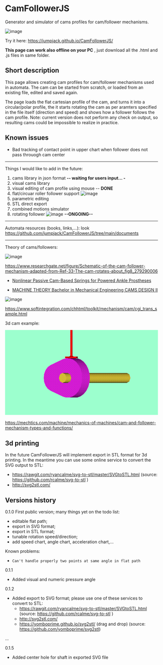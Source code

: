 # CamFollowerJS
Generator and simulator of cams profiles for cam/follower mechanisms.

![image](https://user-images.githubusercontent.com/1620953/189070285-a55ff4d8-2d31-4cd9-a810-046100ffb4cb.png)


Try it here:  https://jumpjack.github.io/CamFollowerJS/

**This page can work also offline on your PC** , just download all the .html and .js files in same folder.

## Short description

This page allows creating cam profiles for cam/follower mechanisms used in automata. The cam can be started from scratch, or loaded from an existing file, edited and saved again.

The page loads the flat cartesian profile of the cam, and turns it into a circular/polar profile, the it starts rotating the cam as per aramters specified in the file itself (direction and speed) and shows how a follower follows the cam profile. Note: current version does not perform any check on output, so resulting cams could be impossible to realize in practice.

## Known issues

 - Bad tracking of contact point in upper chart when follower does not pass throuogh cam center
 
----------

Things I would like to add in the future:

1. cams library in json format **-- waiting for users input... -**
2. visual cams library
3. visual editing of cam profile using mouse -- **DONE**
4. flat/circuar roller follower support  ![image](https://user-images.githubusercontent.com/1620953/189072510-8ed40258-0e9e-47c7-a367-2c43578d53d2.png)
5. parametric editing
6. STL direct export
7. combined motions simulator
8. rotating follower  ![image](https://github.com/user-attachments/assets/9865580f-cf5a-4b1b-987c-5fa1b5ca24a7)  **--ONGOING--**

---------

Automata resources (books, links,...): look https://github.com/jumpjack/CamFollowerJS/tree/main/documents

----------

Theory of cams/followers:

![image](https://user-images.githubusercontent.com/1620953/141312522-59cf64f7-0982-478a-a318-a5d808a59519.png)

https://www.researchgate.net/figure/Schematic-of-the-cam-follower-mechanism-adapted-from-Ref-33-The-cam-rotates-about_fig8_279290006

 - [Nonlinear Passive Cam-Based Springs for Powered Ankle Prostheses](https://www.researchgate.net/publication/279290006_Nonlinear_Passive_Cam-Based_Springs_for_Powered_Ankle_Prostheses)

- [MACHINE THEORY
Bachelor in Mechanical Engineering
CAMS DESIGN II](http://ocw.uc3m.es/ingenieria-mecanica/machine-theory/lectures-1/cams-design-ii)


![image](https://user-images.githubusercontent.com/1620953/141314608-24b17547-7e99-46c8-ba52-39db055723c9.png)


https://www.softintegration.com/chhtml/toolkit/mechanism/cam/cgi_trans_sample.html


3d cam example:

![image](cam-anim1.gif)


https://mechtics.com/machine/mechanics-of-machines/cam-and-follower-mechanism-types-and-functions/

3d printing
-----------

In the future CamFollowerJS will implement export in  STL format for 3d printing. In the meantime you can use some online service to convert the SVG output to STL:
 - https://rawgit.com/ryancalme/svg-to-stl/master/SVGtoSTL.html  (source: https://github.com/rcalme/svg-to-stl )
 - http://svg2stl.com/

Versions history
---------------

0.1.0 First public version; many things yet on the todo list:
 - 	editable flat path;
 - 	export in SVG format;
 - 	export in STL format;
 - 	tunable rotation speed/direction;
 - 	add speed chart, angle chart, acceleration chart,...

Known problems:
  - 	Can't handle properly two points at same angle in flat path

0.1.1
 - Added visual and numeric pressure angle


0.1.2 
 -  Added export to SVG format; please use one of these services to convert to STL:
    - https://rawgit.com/ryancalme/svg-to-stl/master/SVGtoSTL.html  (source: https://github.com/rcalme/svg-to-stl )
    - http://svg2stl.com/  
    - https://yomboprime.github.io/svg2stl/ (drag and drop)  (source: https://github.com/yomboprime/svg2stl)
    
...

0.1.5
 - Added center hole for shaft in exported SVG file
